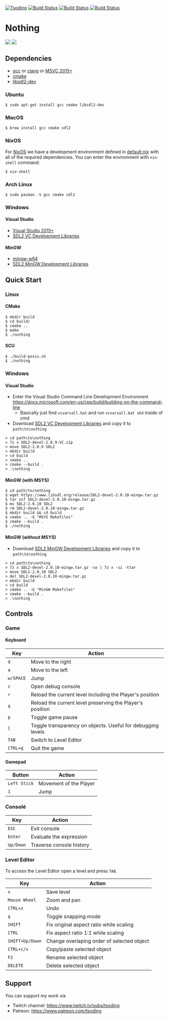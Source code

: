 [![Tsoding](https://img.shields.io/badge/twitch.tv-tsoding-purple?logo=twitch&style=for-the-badge)](https://www.twitch.tv/tsoding)
[![Build Status](https://travis-ci.org/tsoding/nothing.svg?branch=master)](https://travis-ci.org/tsoding/nothing)
[![Build Status](https://ci.appveyor.com/api/projects/status/gxfgojq4ko98e0g0/branch/master?svg=true)](https://ci.appveyor.com/project/rexim/nothing/branch/master)
[![Build Status](https://github.com/tsoding/nothing/workflows/CI/badge.svg)](https://github.com/tsoding/nothing/actions)

# Nothing

![](https://i.imgur.com/7mECYKU.gif)
![](https://i.imgur.com/ABcJqB5.gif)

## Dependencies

- [gcc] or [clang] or [MSVC 2015+][visual-studio]
- [cmake]
- [libsdl2-dev]

### Ubuntu

```console
$ sudo apt-get install gcc cmake libsdl2-dev
```

### MacOS

```console
$ brew install gcc cmake sdl2
```

### NixOS

For [NixOS] we have a development environment defined in [default.nix]
with all of the required dependencies. You can enter the environment
with `nix-shell` command:

```console
$ nix-shell
```

### Arch Linux

```console
$ sudo pacman -S gcc cmake sdl2
```

### Windows

#### Visual Studio

- [Visual Studio 2015+](https://visualstudio.microsoft.com/)
- [SDL2 VC Development Libraries](https://www.libsdl.org/release/SDL2-devel-2.0.9-VC.zip)

#### MinGW
- [mingw-w64](https://mingw-w64.org)
- [SDL2 MinGW Development Libraries](https://www.libsdl.org/release/SDL2-devel-2.0.10-mingw.tar.gz)

## Quick Start

### Linux

#### CMake

```console
$ mkdir build
$ cd build/
$ cmake ..
$ make
$ ./nothing
```

#### SCU

```console
$ ./build-posix.sh
$ ./nothing
```

### Windows

#### Visual Studio

- Enter the Visual Studio Command Line Development Environment https://docs.microsoft.com/en-us/cpp/build/building-on-the-command-line
  - Basically just find `vcvarsall.bat` and run `vcvarsall.bat x64` inside of cmd
- Download [SDL2 VC Development Libraries](https://www.libsdl.org/release/SDL2-devel-2.0.9-VC.zip) and copy it to `path\to\nothing`

```console
> cd path\to\nothing
> 7z x SDL2-devel-2.0.9-VC.zip
> move SDL2-2.0.9 SDL2
> mkdir build
> cd build
> cmake ..
> cmake --build .
> .\nothing
```

#### MinGW (with MSYS)

```console
$ cd path/to/nothing
$ wget https://www.libsdl.org/release/SDL2-devel-2.0.10-mingw.tar.gz
$ tar xzf SDL2-devel-2.0.10-mingw.tar.gz
$ mv SDL2-2.0.10 SDL2
$ rm SDL2-devel-2.0.10-mingw.tar.gz
$ mkdir build && cd build
$ cmake .. -G "MSYS Makefiles"
$ cmake --build .
$ ./nothing
```

#### MinGW (without MSYS)
- Download [SDL2 MinGW Development Libraries](https://www.libsdl.org/release/SDL2-devel-2.0.10-mingw.tar.gz) and copy it to `path\to\nothing`

```console
> cd path\to\nothing
> 7z x SDL2-devel-2.0.10-mingw.tar.gz -so | 7z x -si -ttar
> move SDL2-2.0.10 SDL2
> del SDL2-devel-2.0.10-mingw.tar.gz
> mkdir build
> cd build
> cmake .. -G "MinGW Makefiles"
> cmake --build .
> .\nothing
```

## Controls

### Game

#### Keyboard

| Key       | Action                                                      |
|---------- |-------------------------------------------------------------|
| `d`       | Move to the right                                           |
| `a`       | Move to the left                                            |
| `w/SPACE` | Jump                                                        |
| `c`       | Open debug console                                          |
| `r`       | Reload the current level including the Player's position    |
| `q`       | Reload the current level preserving the Player's position   |
| `p`       | Toggle game pause                                           |
| `l`       | Toggle transparency on objects. Useful for debugging levels |
| `TAB`     | Switch to Level Editor                                      |
| `CTRL+q`  | Quit the game                                               |

#### Gamepad

| Button       | Action                 |
|--------------|------------------------|
| `Left Stick` | Movement of the Player |
| `1`          | Jump                   |

### Consolé

| Key       | Action                   |
|-----------|--------------------------|
| `ESC`     | Exit console             |
| `Enter`   | Evaluate the expression  |
| `Up/Down` | Traverse console history |

### Level Editor

To access the Level Editor open a level and press `TAB`.

| Key             | Action                                     |
|-----------------|--------------------------------------------|
| `s`             | Save level                                 |
| `Mouse Wheel`   | Zoom and pan                               |
| `CTRL+z`        | Undo                                       |
| `q`             | Toggle snapping mode                       |
| `SHIFT`         | Fix original aspect ratio while scaling    |
| `CTRL`          | Fix aspect ratio 1:1 while scaling         |
| `SHIFT+Up/Down` | Change overlaping order of selected object |
| `CTRL+c/v`      | Copy/paste selected object                 |
| `F2`            | Rename selected object                     |
| `DELETE`        | Delete selected object                     |

## Support

You can support my work via

- Twitch channel: https://www.twitch.tv/subs/tsoding
- Patreon: https://www.patreon.com/tsoding

[visual-studio]: https://www.visualstudio.com/
[svg2rects.py]: ./devtools/svg2rects.py
[./levels/]: ./levels/
[./levels/Makefile]: ./levels/Makefile
[gcc]: https://gcc.gnu.org/
[clang]: https://clang.llvm.org/
[cmake]: https://cmake.org/
[libsdl2-dev]: https://www.libsdl.org/
[NixOS]: https://nixos.org/
[default.nix]: ./default.nix
[inotify-tools]: https://github.com/rvoicilas/inotify-tools
